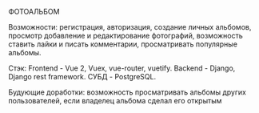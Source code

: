ФОТОАЛЬБОМ

Возможности: регистрация, авторизация, создание личных альбомов, просмотр добавление и редактирование фотографий,
возможность ставить лайки и писать комментарии, просматривать популярные альбомы.

Стэк: 
Frontend - Vue 2, Vuex, vue-router, vuetify.
Backend - Django, Django rest framework.
СУБД - PostgreSQL.

Будующие доработки: возможность просматривать альбомы других пользователей, если владелец альбома сделал его открытым

